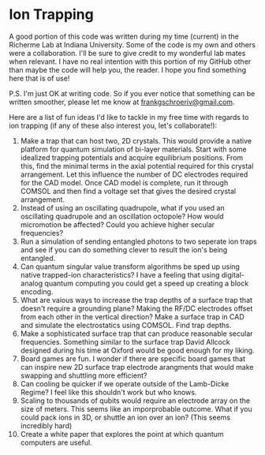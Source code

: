# Ion Trapping

A good portion of this code was written during my time (current) in the Richerme Lab at Indiana University. Some of the code is my own and others were a collaboration. I'll be sure to give credit to my wonderful lab mates when relevant. I have no real intention with this portion of my GitHub other than maybe the code will help you, the reader. I hope you find something here that is of use! 

P.S. I'm just OK at writing code. So if you ever notice that something can be written smoother, please let me know at frankgschroeriv@gmail.com.

Here are a list of fun ideas I'd like to tackle in my free time with regards to ion trapping  (if any of these also interest you, let's collaborate!):
1) Make a trap that can host two, 2D crystals. This would provide a native platform for quantum simulation of bi-layer materials. Start with some idealized trapping potentials and acquire equilibrium positions. From this, find the minimal terms in the axial potential required for this crystal arrangement. Let this influence the number of DC electrodes required for the CAD model. Once CAD model is complete, run it through COMSOL and then find a voltage set that gives the desired crystal arrangement. 
2) Instead of using an oscillating quadrupole, what if you used an oscillating quadrupole and an oscillation octopole? How would micromotion be affected? Could you achieve higher secular frequencies?
3) Run a simulation of sending entangled photons to two seperate ion traps and see if you can do something clever to result the ion's being entangled.
4) Can quantum singular value transform algorithms be sped up using native trapped-ion characteristics? I have a feeling that using digital-analog quantum computing you could get a speed up creating a block encoding.
5) What are vaious ways to increase the trap depths of a surface trap that doesn't require a grounding plane? Making the RF/DC electrodes offset from each other in the vertical direction? Make a surface trap in CAD and simulate the electrostatics using COMSOL. Find trap depths.
6) Make a sophisticated surface trap that can produce reasonable secular frequencies. Something similar to the surface trap David Allcock designed during his time at Oxford would be good enough for my liking.
7) Board games are fun. I wonder if there are specific board games that can inspire new 2D surface trap electrode arangments that would make swapping and shuttling more efficient?
8) Can cooling be quicker if we operate outside of the Lamb-Dicke Regime? I feel like this shouldn't work but who knows.
9) Scaling to thousands of qubits would require an electrode array on the size of meters. This seems like an imporprobable outcome. What if you could pack ions in 3D, or shuttle an ion over an ion? (This seems incredibly hard)
10) Create a white paper that explores the point at which quantum computers are useful. 





